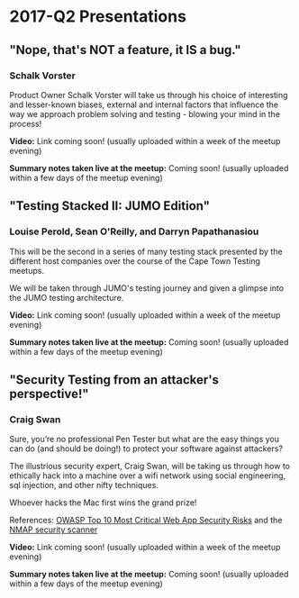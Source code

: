 # 2017-Q2 Presentations

## "Nope, that's NOT a feature, it IS a bug." 
### Schalk Vorster

Product Owner Schalk Vorster will take us through his choice of interesting and lesser-known biases, external and internal factors that influence the way we approach problem solving and testing - blowing your mind in the process! 


**Video:** Link coming soon! (usually uploaded within a week of the meetup evening)

**Summary notes taken live at the meetup:** Coming soon! (usually uploaded within a few days of the meetup evening)

## "Testing Stacked II: JUMO Edition" 
### Louise Perold, Sean O'Reilly, and Darryn Papathanasiou 
This will be the second in a series of many testing stack presented by the different host companies over the course of the Cape Town Testing meetups.

We will be taken through JUMO's testing journey and given a glimpse into the JUMO testing architecture.

**Video:** Link coming soon! (usually uploaded within a week of the meetup evening)

**Summary notes taken live at the meetup:** Coming soon! (usually uploaded within a few days of the meetup evening)

## "Security Testing from an attacker's perspective!" 
### Craig Swan
Sure, you’re no professional Pen Tester but what are the easy things you can do (and should be doing!) to protect your software against attackers?

The illustrious security expert, Craig Swan, will be taking us through how to ethically hack into a machine over a wifi network using social engineering, sql injection, and other nifty techniques. 

Whoever hacks the Mac first wins the grand prize!

References: [OWASP Top 10 Most Critical Web App Security Risks](https://www.owasp.org/index.php/Category:OWASP_Top_Ten_Project) and the [NMAP security scanner](https://nmap.org/)

**Video:** Link coming soon! (usually uploaded within a week of the meetup evening)

**Summary notes taken live at the meetup:** Coming soon! (usually uploaded within a few days of the meetup evening)